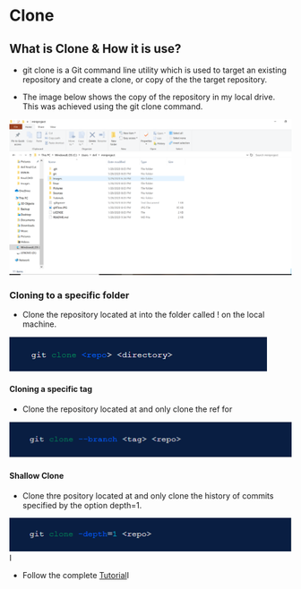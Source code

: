 # Clone 

## What is Clone & How it is use? 

* git clone is a Git command line utility which is used to target an existing repository and create a clone, or copy of the the target repository.

* The image below shows the copy of the repository in my local drive. This was achieved using the git clone command. 

![Clone](/Images/Clone.PNG)

### Cloning to a specific folder

* Clone the repository located at <repo> into the folder called <directory>! on the local machine.

![CloneFlolder](/Images/CloneFolder.PNG)

#### Cloning a specific tag 

* Clone the repository located at <repo> and only clone the ref for <tag>

![CloneTag](/Images/CloneTag.PNG)

#### Shallow Clone 

* Clone thre pository located at <repo> and only clone the history of commits specified by the option depth=1.

![CloneShallow](/Images/ShallowClone.PNG)
I
* Follow the complete [Tutorial](https://www.atlassian.com/git/tutorials/setting-up-a-repository/git-clone)I
